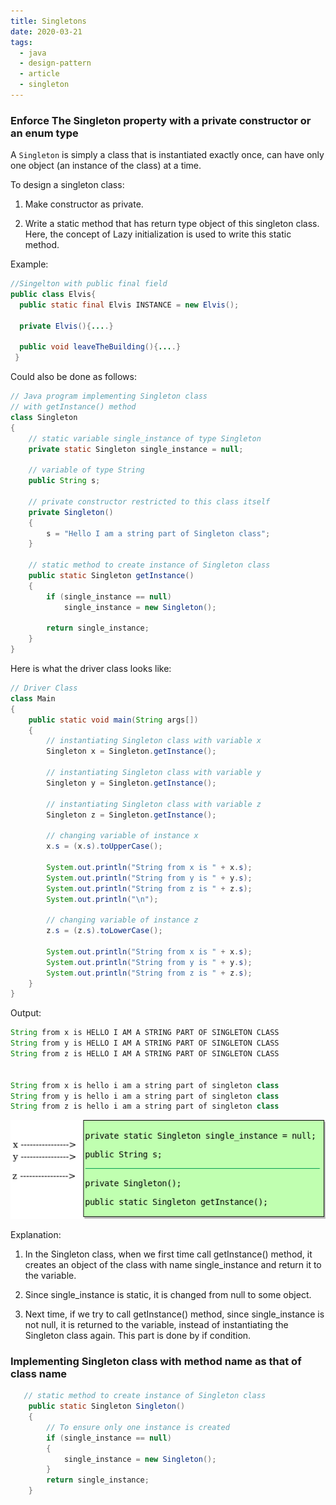 ```yaml
---
title: Singletons
date: 2020-03-21
tags:
  - java
  - design-pattern
  - article
  - singleton
---
```

### Enforce The Singleton property with a private constructor or an enum type

A `Singleton` is simply a class that is instantiated exactly once, can have only one object (an instance of the class) at a time.

To design a singleton class:

1) Make constructor as private.

2) Write a static method that has return type object of this singleton class. Here, the concept of Lazy initialization is 
used to write this static method.

Example:
```java
//Singelton with public final field
public class Elvis{
  public static final Elvis INSTANCE = new Elvis();
  
  private Elvis(){....}
  
  public void leaveTheBuilding(){....}
 }
```
Could also be done as follows:
```java
// Java program implementing Singleton class 
// with getInstance() method 
class Singleton 
{ 
    // static variable single_instance of type Singleton 
    private static Singleton single_instance = null; 
  
    // variable of type String 
    public String s; 
  
    // private constructor restricted to this class itself 
    private Singleton() 
    { 
        s = "Hello I am a string part of Singleton class"; 
    } 
  
    // static method to create instance of Singleton class 
    public static Singleton getInstance() 
    { 
        if (single_instance == null) 
            single_instance = new Singleton(); 
  
        return single_instance; 
    } 
} 
```
Here is what the driver class looks like:

```java
// Driver Class 
class Main 
{ 
    public static void main(String args[]) 
    { 
        // instantiating Singleton class with variable x 
        Singleton x = Singleton.getInstance(); 
  
        // instantiating Singleton class with variable y 
        Singleton y = Singleton.getInstance(); 
  
        // instantiating Singleton class with variable z 
        Singleton z = Singleton.getInstance(); 
  
        // changing variable of instance x 
        x.s = (x.s).toUpperCase(); 
  
        System.out.println("String from x is " + x.s); 
        System.out.println("String from y is " + y.s); 
        System.out.println("String from z is " + z.s); 
        System.out.println("\n"); 
  
        // changing variable of instance z 
        z.s = (z.s).toLowerCase(); 
  
        System.out.println("String from x is " + x.s); 
        System.out.println("String from y is " + y.s); 
        System.out.println("String from z is " + z.s); 
    } 
} 
```

Output:
```java
String from x is HELLO I AM A STRING PART OF SINGLETON CLASS
String from y is HELLO I AM A STRING PART OF SINGLETON CLASS
String from z is HELLO I AM A STRING PART OF SINGLETON CLASS


String from x is hello i am a string part of singleton class
String from y is hello i am a string part of singleton class
String from z is hello i am a string part of singleton class
```
![1](https://github.com/RamziJabali/Effective-Java-Practices/blob/master/pics-for%3Deffective-java/singleton-class-java.png)

Explanation:
1) In the Singleton class, when we first time call getInstance() method, it creates an object of the class with name single_instance and return it to the variable. 

2) Since single_instance is static, it is changed from null to some object. 

3) Next time, if we try to call getInstance() method, since single_instance is not null, it is returned to the variable, instead of instantiating the Singleton class again. This part is done by if condition.

### Implementing Singleton class with method name as that of class name
```java
   // static method to create instance of Singleton class 
    public static Singleton Singleton() 
    { 
        // To ensure only one instance is created 
        if (single_instance == null) 
        { 
            single_instance = new Singleton(); 
        } 
        return single_instance; 
    } 
```